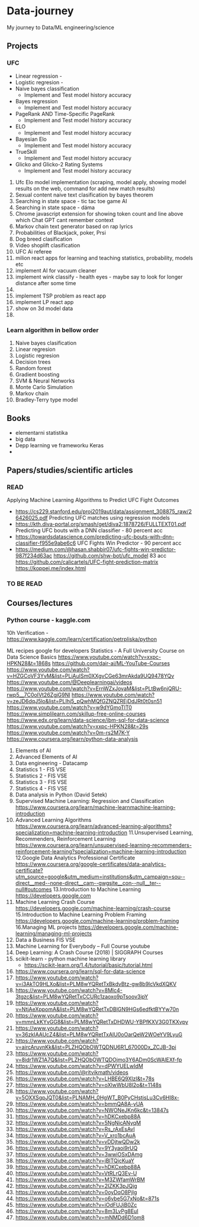 # Data-journey
My journey to Data/ML engineering/science

## Projects

### UFC

- Linear regression
      -
- Logistic regresion
      -
- Naive bayes classification
    -  Implement and Test model history accuracy
- Bayes regression
    -  Implement and Test model history accuracy
- PageRank AND Time-Specific PageRank
    -  Implement and Test model history accuracy
- ELO
    -  Implement and Test model history accuracy
- Bayesian Elo
    -  Implement and Test model history accuracy
- TrueSkill
    -  Implement and Test model history accuracy
- Glicko and Glicko-2 Rating Systems
    -  Implement and Test model history accuracy


1. Ufc Elo model implementation (scraping, model apply, showing model results on the web, command for add new match results)
2. Sexual content naive text clasification by bayes theorem
3. Searching in state space - tic tac toe game AI
4. Searching in state space - dáma
5. Chrome javascript extension for showing token count and line above which Chat GPT cant remember context
6. Markov chain text generator based on rap lyrics
7. Probabilities of Blackjack, poker, Prsi
8. Dog breed clasification
9. Video shoplift clasification
10. UFC Ai referee
11. milion react apps for learning and teaching statistics, probability, models etc
12. implement AI for vacuum cleaner
13. implement wink classify - health eyes - maybe say to look for longer distance after some time
14. 
15. implement TSP problem as react app
16. implement LP react app
17. show on 3d model data
18. 
### Learn algorithm in bellow order

1. Naive bayes clasification
2. Linear regresion
3. Logistic regresion
4. Decision trees
5. Random forest
6. Gradient boosting
7. SVM & Neural Networks
8. Monte Carlo Simulation
9. Markov chain
10. Bradley-Terry type model

## Books
- elementarni statistika
- big data
- Depp learning ve frameworku Keras
- 

## Papers/studies/scientific articles 
### READ
Applying Machine Learning Algorithms to Predict UFC Fight Outcomes
- https://cs229.stanford.edu/proj2019aut/data/assignment_308875_raw/26426025.pdf
Predicting UFC matches using regression models
- https://kth.diva-portal.org/smash/get/diva2:1878726/FULLTEXT01.pdf
Predicting UFC bouts with a DNN classifier - 80 percent acc
- https://towardsdatascience.com/predicting-ufc-bouts-with-dnn-classifier-f955e9abe6c6
UFC Fights Win Predictor - 90 percent acc
- https://medium.com/@hasan.shabbir07/ufc-fights-win-predictor-987f234d63ac
https://github.com/shw-bot/ufc_model 83 acc
https://github.com/calicartels/UFC-fight-prediction-matrix
https://koppej.me/index.html

### TO BE READ


## Courses/lectures

### Python course - kaggle.com
10h
Verification - https://www.kaggle.com/learn/certification/petrpliska/python

ML recipes google for developers
Statistics - A Full University Course on Data Science Basics https://www.youtube.com/watch?v=xxpc-HPKN28&t=1868s
https://github.com/dair-ai/ML-YouTube-Courses
https://www.youtube.com/watch?v=HZGCoVF3YvM&list=PLiAulSm0XXgvCGe63mrAkda9UQ9478YQv
https://www.youtube.com/@Deeplearningai/videos
https://www.youtube.com/watch?v=ErnWZxJovaM&list=PLtBw6njQRU-rwp5__7C0oIVt26ZgjG9NI
https://www.youtube.com/watch?v=zeJD6dqJ5lo&list=PLIhj5_pQwhMQfGZNQZREjDdJRt0t0sn51
https://www.youtube.com/watch?v=w9dYGmoTlT0
https://www.simplilearn.com/skillup-free-online-courses
https://www.edx.org/learn/data-science/ibm-sql-for-data-science
https://www.youtube.com/watch?v=xxpc-HPKN28&t=29s
https://www.youtube.com/watch?v=0m-rs2M7K-Y
https://www.coursera.org/learn/python-data-analysis
1. Elements of AI
2. Advanced Elements of AI
3. Data engineering - Datacamp
4. Statistics 1 - FIS VSE
5. Statistics 2 - FIS VSE
6. Statistics 3 - FIS VSE
7. Statistics 4 - FIS VSE
8. Data analysis in Python (David Setek)
9. Supervised Machine Learning: Regression and Classification
https://www.coursera.org/learn/machine-learnmachine-learning-introduction
10. Advanced Learning Algorithms
https://www.coursera.org/learn/advanced-learning-algorithms?specialization=machine-learning-introduction
11.Unsupervised Learning, Recommenders, Reinforcement Learning
https://www.coursera.org/learn/unsupervised-learning-recommenders-reinforcement-learning?specialization=machine-learning-introduction
12.Google Data Analytics Professional Certificate
https://www.coursera.org/google-certificates/data-analytics-certificate?utm_source=google&utm_medium=institutions&utm_campaign=sou--direct__med--none-direct__cam--gwgsite__con--null__ter--null#outcomes
13.Introduction to Machine Learning 
https://developers.google.com
14. Machine Learning Crash Course
https://developers.google.com/machine-learning/crash-course
15.Introduction to Machine Learning Problem Framing 
https://developers.google.com/machine-learning/problem-framing
16.Managing ML projects 
https://developers.google.com/machine-learning/managing-ml-projects
17. Data a Business FIS VSE
18. Machine Learning for Everybody – Full Course youtube
19. Deep Learning: A Crash Course (2018) | SIGGRAPH Courses
20. scikit-learn - python machine learning library
    - https://scikit-learn.org/1.4/tutorial/basic/tutorial.html
22. https://www.coursera.org/learn/sql-for-data-science
23. https://www.youtube.com/watch?v=i3AkTO9HLXo&list=PLM8wYQRetTxBkdvBtz-gw8b9lcVkdXQKV
24. https://www.youtube.com/watch?v=8Mlc4-3tgzc&list=PLM8wYQRetTxCCURc1zaoxo9pTsoov3ipY
25. https://www.youtube.com/watch?v=NtjAeXppomA&list=PLM8wYQRetTxDBlGN9HGs6edfktBYYw70n
26. https://www.youtube.com/watch?v=mmnLkKYvGG8&list=PLM8wYQRetTxDHDWU-YBPfKXV3G0TKXvpy
27. https://www.youtube.com/watch?v=36zkIAAUcZ4&list=PLM8wYQRetTxAIU0oOarQeW2WOeYV9LyuG
28. https://www.youtube.com/watch?v=aircAruvnKk&list=PLZHQObOWTQDNU6R1_67000Dx_ZCJB-3pi
29. https://www.youtube.com/watch?v=8idr1WZ1A7Q&list=PLZHQObOWTQDOjmo3Y6ADm0ScWAlEXf-fp
30. https://www.youtube.com/watch?v=dPWYUELwIdM
31. https://www.youtube.com/@ritvikmath/videos
32. https://www.youtube.com/watch?v=LHBE6Q9XlzI&t=78s
34. https://www.youtube.com/watch?v=oXlwWbU8l2o&t=1148s
35. https://www.youtube.com/watch?v=5OXXSgpJQT0&list=PLNAMH_0HgWT_B0PyCHstisLu3Cv6HI8x-
36. https://www.youtube.com/watch?v=bmmQA8A-yUA
37. https://www.youtube.com/watch?v=NWONeJKn6kc&t=13847s
38. https://www.youtube.com/watch?v=hDKCxebp88A
39. https://www.youtube.com/watch?v=5NgNicANyqM
40. https://www.youtube.com/watch?v=Rs_rAxEsAvI
41. https://www.youtube.com/watch?v=V_xro1bcAuA
42. https://www.youtube.com/watch?v=vDDjtwQDw2k
43. https://www.youtube.com/watch?v=9Y3yaoi9rUQ
44. https://www.youtube.com/watch?v=3wwiOSxDAmg
45. https://www.youtube.com/watch?v=jBlTQjcKuaY
46. https://www.youtube.com/watch?v=hDKCxebp88A
47. https://www.youtube.com/watch?v=VtRLrQ3Ev-U
48. https://www.youtube.com/watch?v=M3ZWfamWrBM
49. https://www.youtube.com/watch?v=2IZKK3pJQjg
50. https://www.youtube.com/watch?v=0oyDqO8PjIg
51. https://www.youtube.com/watch?v=o6vbe5G7xNo&t=871s
52. https://www.youtube.com/watch?v=iOdFUJiB0Zc
53. https://www.youtube.com/watch?v=8m3LvPg8EuI
54. https://www.youtube.com/watch?v=mNMDd6D1om8
